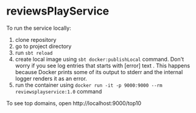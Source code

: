 # reviewsPlayService
To run the service locally:
1) clone repository
2) go to project directory
3) run ```sbt reload```
4) create local image using ```sbt docker:publishLocal``` command.
   Don't worry if you see log entries that starts with [error] text .
   This happens because Docker prints some of its output to stderr and the internal logger renders it as an error.
6) run the container using ```docker run -it -p 9000:9000 --rm reviewsplayservice:1.0``` command

To see top domains, open http://localhost:9000/top10
